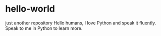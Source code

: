 # hello-world
just another repository
Hello humans, I love Python and speak it fluently. Speak to me in Python to learn more.
